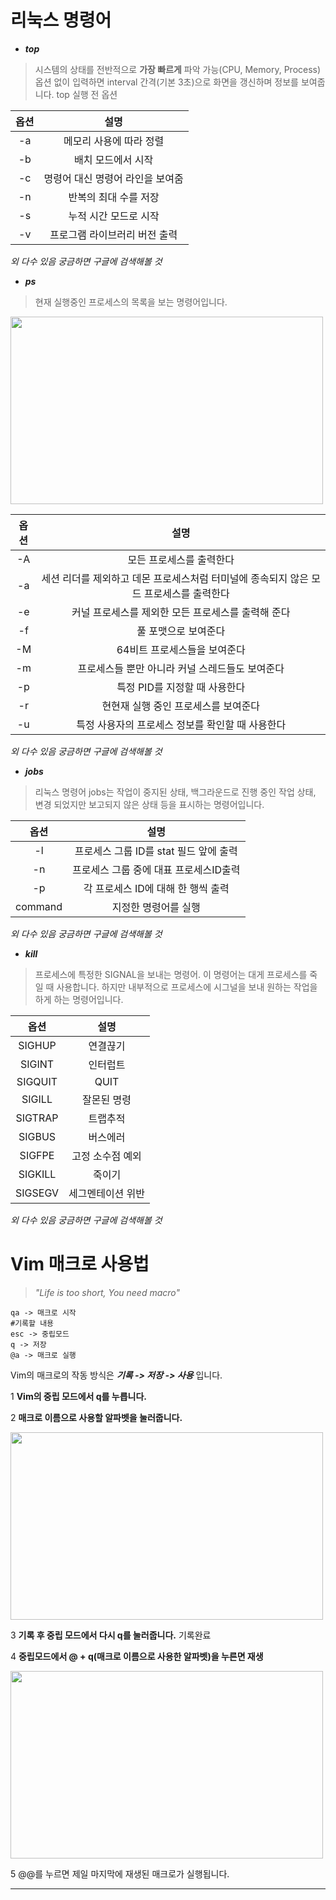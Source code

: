 # 리눅스 명령어
 * ***top***
 > 시스템의 상태를 전반적으로 **가장 빠르게** 파악 가능(CPU, Memory, Process)
 > 옵션 없이 입력하면 interval 간격(기본 3초)으로 화면을 갱신하며 정보를 보여줍니다.
 > top 실행 전 옵션

| 옵션      |설명                                       |
| :------------: | :--------------------------------------------------: |
|-a| 메모리 사용에 따라 정렬                  |
|-b| 배치 모드에서 시작 |
|-c| 명령어 대신 명령어 라인을 보여줌 |
|-n| 반복의 최대 수를 저장 |
|-s| 누적 시간 모드로 시작 |
|-v| 프로그램 라이브러리 버전 출력 |

_외 다수 있음 궁금하면 구글에 검색해볼 것_


* ***ps***
 > 현재 실행중인 프로세스의 목록을 보는 명령어입니다.
<img src= "https://user-images.githubusercontent.com/105164444/171018280-6d7fd903-74cc-4411-9298-5b6ba07bb93b.png" width = 500 height = 300/>

           
| 옵션      |설명                                       |
| :------------: | :--------------------------------------------------: |
|-A| 모든 프로세스를 출력한다 |
|-a| 세션 리더를 제외하고 데몬 프로세스처럼 터미널에 종속되지 않은 모드 프로세스를 출력한다                  |
|-e| 커널 프로세스를 제외한 모든 프로세스를 출력해 준다 |
|-f| 풀 포맷으로 보여준다 |
|-M| 64비트 프로세스들을 보여준다 |
|-m| 프로세스들 뿐만 아니라 커널 스레드들도 보여준다 |
|-p| 특정 PID를 지정할 때 사용한다 |
|-r| 현현재 실행 중인 프로세스를 보여준다 |
|-u|특정 사용자의 프로세스 정보를 확인할 때 사용한다 |

_외 다수 있음 궁금하면 구글에 검색해볼 것_



* ***jobs***
 > 리눅스 명령어 jobs는 작업이 중지된 상태, 백그라운드로 진행 중인 작업 상태, 변경 되었지만 보고되지 않은 상태 등을 표시하는 명령어입니다.

| 옵션      |설명                                       |
| :------------: | :--------------------------------------------------: |
|-l| 프로세스 그룹 ID를 stat 필드 앞에 출력                  |
|-n| 프로세스 그룹 중에 대표 프로세스ID출력 |
|-p| 각 프로세스 ID에 대해 한 행씩 출력 |
|command| 지정한 명령어를 실행 |

_외 다수 있음 궁금하면 구글에 검색해볼 것_


* ***kill***
 > 프로세스에 특정한 SIGNAL을 보내는 명령어. 이 명령어는 대게 프로세스를 죽일 때 사용합니다. 하지만 내부적으로 프로세스에 시그널을 보내 원하는 작업을 하게 하는 명령어입니다.

| 옵션      |설명                                       |
| :------------: | :--------------------------------------------------: |
|SIGHUP| 연결끊기 |
|SIGINT| 인터럽트 |
|SIGQUIT| QUIT |
|SIGILL| 잘몬된 명령 |
|SIGTRAP| 트랩추적 |
|SIGBUS| 버스에러 |
|SIGFPE| 고정 소수점 예외 |
|SIGKILL| 죽이기 |
|SIGSEGV| 세그멘테이션 위반|

_외 다수 있음 궁금하면 구글에 검색해볼 것_





# Vim 매크로 사용법 
>*"Life is too short, You need macro"*

```
qa -> 매크로 시작 
#기록할 내용 
esc -> 중립모드 
q -> 저장
@a -> 매크로 실행
```



 Vim의 매크로의 작동 방식은 ***기록 -> 저장 -> 사용*** 입니다.

1 **Vim의 중립 모드에서 q를 누릅니다.** 

2 **매크로 이름으로 사용할 알파벳을 눌러줍니다.**

<img src="https://user-images.githubusercontent.com/105164444/170863488-f8f1a213-bd9e-4faf-be75-8b6fb95357d9.jpg" width = 500 height = 300/>

3 **기록 후 중립 모드에서 다시 q를 눌러줍니다.** 기록완료

4 **중립모드에서 @ + q(매크로 이름으로 사용한 알파벳)을 누른면 재생**

<img src= "https://user-images.githubusercontent.com/105164444/170863561-55fbea82-8251-4af0-accc-8bd0a1a2115f.jpg" width = 500 height = 300/>


5 @@를 누르면 제일 마지막에 재생된 매크로가 실행됩니다.


---







